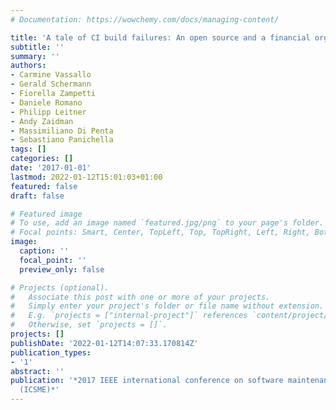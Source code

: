 ```yaml
---
# Documentation: https://wowchemy.com/docs/managing-content/

title: 'A tale of CI build failures: An open source and a financial organization perspective'
subtitle: ''
summary: ''
authors:
- Carmine Vassallo
- Gerald Schermann
- Fiorella Zampetti
- Daniele Romano
- Philipp Leitner
- Andy Zaidman
- Massimiliano Di Penta
- Sebastiano Panichella
tags: []
categories: []
date: '2017-01-01'
lastmod: 2022-01-12T15:01:03+01:00
featured: false
draft: false

# Featured image
# To use, add an image named `featured.jpg/png` to your page's folder.
# Focal points: Smart, Center, TopLeft, Top, TopRight, Left, Right, BottomLeft, Bottom, BottomRight.
image:
  caption: ''
  focal_point: ''
  preview_only: false

# Projects (optional).
#   Associate this post with one or more of your projects.
#   Simply enter your project's folder or file name without extension.
#   E.g. `projects = ["internal-project"]` references `content/project/deep-learning/index.md`.
#   Otherwise, set `projects = []`.
projects: []
publishDate: '2022-01-12T14:07:33.170814Z'
publication_types:
- '1'
abstract: ''
publication: '*2017 IEEE international conference on software maintenance and evolution
  (ICSME)*'
---
```


